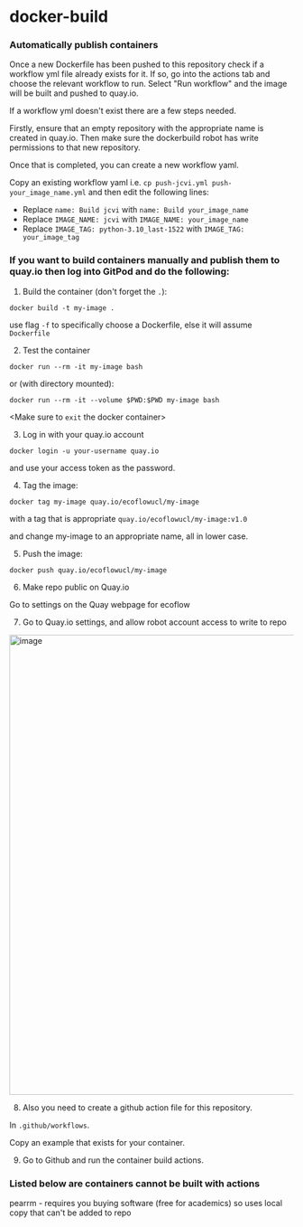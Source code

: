# docker-build

### Automatically publish containers
Once a new Dockerfile has been pushed to this repository check if a workflow yml file already exists for it.
If so, go into the actions tab and choose the relevant workflow to run.
Select "Run workflow" and the image will be built and pushed to quay.io.

If a workflow yml doesn't exist there are a few steps needed.

Firstly, ensure that an empty repository with the appropriate name is created in quay.io. Then make sure the dockerbuild robot has write permissions to that new repository.

Once that is completed, you can create a new workflow yaml.

Copy an existing workflow yaml i.e. `cp push-jcvi.yml push-your_image_name.yml` and then edit the following lines:
* Replace `name: Build jcvi` with `name: Build your_image_name`
* Replace `IMAGE_NAME: jcvi` with `IMAGE_NAME: your_image_name`
* Replace `IMAGE_TAG: python-3.10_last-1522` with `IMAGE_TAG: your_image_tag`

### If you want to build containers manually and publish them to quay.io then log into GitPod and do the following:
1. Build the container (don't forget the `.`):

`docker build -t my-image .`

use flag `-f` to specifically choose a Dockerfile, else it will assume `Dockerfile`

2. Test the container 

`docker run --rm -it my-image bash`

or (with directory mounted):

`docker run --rm -it --volume $PWD:$PWD my-image bash`

<Make sure to `exit` the docker container>

3. Log in with your quay.io account

`docker login -u your-username quay.io`

and use your access token as the password.

4. Tag the image:
   
`docker tag my-image quay.io/ecoflowucl/my-image`

with a tag that is appropriate `quay.io/ecoflowucl/my-image:v1.0`

and change my-image to an appropriate name, all in lower case.

5. Push the image:
   
`docker push quay.io/ecoflowucl/my-image`

6. Make repo public on Quay.io

Go to settings on the Quay webpage for ecoflow

7. Go to Quay.io settings, and allow robot account access to write to repo

<img width="814" alt="image" src="https://github.com/Eco-Flow/docker-build/assets/9978862/997f2e58-b601-4112-8405-1f512d1e890e">

8. Also you need to create a github action file for this repository. 

In `.github/workflows`.

Copy an example that exists for your container.

9. Go to Github and run the container build actions.

### Listed below are containers cannot be built with actions
pearrm - requires you buying software (free for academics) so uses local copy that can't be added to repo
